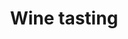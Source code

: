 ---
layout: topic
permalink: /learning/wine-tasting/
id: wine
title: Wine tasting
hide_navigation: true
infos:
  title: Wine tasting
  description: Learn wine tasting and understand wine in one month
  days: 90
resources:
  - title: Wine tasting MOOC (Coursera)
    url: https://www.coursera.org/learn/wine
  - title: Wine for Dummies
    url: https://www.amazon.com/gp/product/1118288726/ref=as_li_qf_asin_il_tl?ie=UTF8&tag=tradivegan-20&creative=9325&linkCode=as2&creativeASIN=1118288726&linkId=821f0b0428b1860aa5337f0668e536c7
projects_ideas:
  - title: Start you wine cave
  - title: Start a list of wine you tried and specify how they taste
experiences:
  - title: How to Taste Wine Like a Sir
    url: https://medium.com/learning-lab/how-to-taste-wine-like-a-sir-c0296c61024c
    source: medium.com
    author: Sandoche Adittane
projects_outcome:
  - name: Wine learning flashcards (Anki)
    url: https://github.com/sandoche/Wine-Flashcards-Anki/releases/download/1.0/Wine-Learning-Pack.apkg
    type: Flashcards
    author: Sandoche Adittane

---